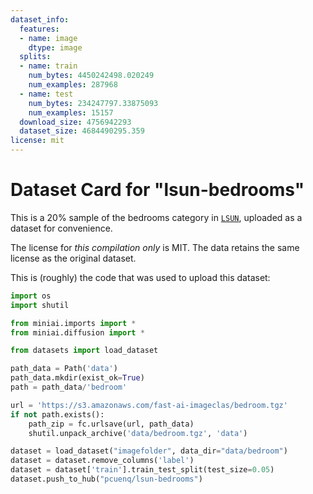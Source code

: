 ```yaml
---
dataset_info:
  features:
  - name: image
    dtype: image
  splits:
  - name: train
    num_bytes: 4450242498.020249
    num_examples: 287968
  - name: test
    num_bytes: 234247797.33875093
    num_examples: 15157
  download_size: 4756942293
  dataset_size: 4684490295.359
license: mit
---
```


# Dataset Card for "lsun-bedrooms"

This is a 20% sample of the bedrooms category in [`LSUN`](https://github.com/fyu/lsun), uploaded as a dataset for convenience.

The license for _this compilation only_ is MIT. The data retains the same license as the original dataset.

This is (roughly) the code that was used to upload this dataset:

```Python
import os
import shutil

from miniai.imports import *
from miniai.diffusion import *

from datasets import load_dataset

path_data = Path('data')
path_data.mkdir(exist_ok=True)
path = path_data/'bedroom'

url = 'https://s3.amazonaws.com/fast-ai-imageclas/bedroom.tgz'
if not path.exists():
    path_zip = fc.urlsave(url, path_data)
    shutil.unpack_archive('data/bedroom.tgz', 'data')

dataset = load_dataset("imagefolder", data_dir="data/bedroom")
dataset = dataset.remove_columns('label')
dataset = dataset['train'].train_test_split(test_size=0.05)
dataset.push_to_hub("pcuenq/lsun-bedrooms")
```

